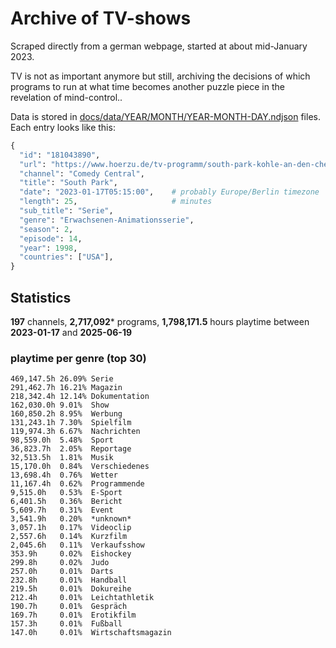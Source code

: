 # Archive of TV-shows

Scraped directly from a german webpage, started at about mid-January 2023.

TV is not as important anymore but still, archiving the decisions of which programs to run at what time
becomes another puzzle piece in the revelation of mind-control.. 

Data is stored in [docs/data/YEAR/MONTH/YEAR-MONTH-DAY.ndjson](docs/data/) files. 
Each entry looks like this:

```python
{
  "id": "181043890", 
  "url": "https://www.hoerzu.de/tv-programm/south-park-kohle-an-den-chefkoch/bid_181043890/", 
  "channel": "Comedy Central", 
  "title": "South Park", 
  "date": "2023-01-17T05:15:00",    # probably Europe/Berlin timezone 
  "length": 25,                     # minutes 
  "sub_title": "Serie", 
  "genre": "Erwachsenen-Animationsserie", 
  "season": 2, 
  "episode": 14, 
  "year": 1998, 
  "countries": ["USA"],
}
```

## Statistics

**197** channels, **2,717,092*** programs, **1,798,171.5** hours playtime between **2023-01-17** and **2025-06-19**


### playtime per genre (top 30)

    469,147.5h 26.09% Serie
    291,462.7h 16.21% Magazin
    218,342.4h 12.14% Dokumentation
    162,030.0h 9.01%  Show
    160,850.2h 8.95%  Werbung
    131,243.1h 7.30%  Spielfilm
    119,974.3h 6.67%  Nachrichten
    98,559.0h  5.48%  Sport
    36,823.7h  2.05%  Reportage
    32,513.5h  1.81%  Musik
    15,170.0h  0.84%  Verschiedenes
    13,698.4h  0.76%  Wetter
    11,167.4h  0.62%  Programmende
    9,515.0h   0.53%  E-Sport
    6,401.5h   0.36%  Bericht
    5,609.7h   0.31%  Event
    3,541.9h   0.20%  *unknown*
    3,057.1h   0.17%  Videoclip
    2,557.6h   0.14%  Kurzfilm
    2,045.6h   0.11%  Verkaufsshow
    353.9h     0.02%  Eishockey
    299.8h     0.02%  Judo
    257.0h     0.01%  Darts
    232.8h     0.01%  Handball
    219.5h     0.01%  Dokureihe
    212.4h     0.01%  Leichtathletik
    190.7h     0.01%  Gespräch
    169.7h     0.01%  Erotikfilm
    157.3h     0.01%  Fußball
    147.0h     0.01%  Wirtschaftsmagazin
